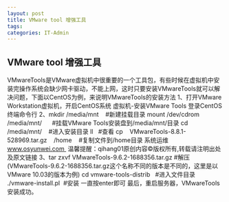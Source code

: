 ```yaml
---
layout: post
title: VMware tool 增强工具
tags: 
categories: IT-Admin
---
```


## VMware tool 增强工具


VMwareTools是VMware虚拟机中很重要的一个工具包，有些时候在虚拟机中安装完操作系统会缺少网卡驱动，不能上网，这时只要安装VMwareTools就可以解决问题，下面以CentOS为例，来说明VMwareTools的安装方法
1、打开VMware Workstation虚拟机，开启CentOS系统
虚拟机-安装VMware Tools
登录CentOS终端命令行
2、mkdir /media/mnt    #新建挂载目录
mount /dev/cdrom    /media/mnt/      #挂载VMware Tools安装盘到/media/mnt/目录
cd /media/mnt/    #进入安装目录
ll   #查看
cp    VMwareTools-8.8.1-528969.tar.gz    /home    #复制文件到/home目录
系统运维  www.osyunwei.com  温馨提醒：qihang01原创内容©版权所有,转载请注明出处及原文链接
3、tar zxvf VMwareTools-9.6.2-1688356.tar.gz #解压(VMwareTools-9.6.2-1688356.tar.gz这个名称不同的版本是不同的，这里是以VMware 10.03的版本为例)
cd vmware-tools-distrib   #进入文件目录
./vmware-install.pl  #安装
一直按enter即可
最后，重启服务器，VMwareTools安装成功。


